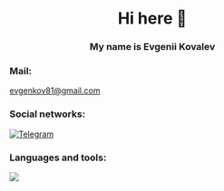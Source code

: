 <h1 align="center"> Hi here 👋
<h3 align="center">  My name is Evgenii Kovalev


### Mail:
evgenkov81@gmail.com

### Social networks:

<a href="https://t.me/EvgeniiK81">
   <img top="0" src="https://img.shields.io/badge/telegram-%2320232a.
svg?style=for-the-badge&logo=Telegram&logoColor=white" alt="Telegram" target="_blank"
margin-left="15px">
</a>

### Languages and tools:
<a href="https://skillicons.dev">
  <img src="https://skillicons.dev/icons?i=java,spring,postgres,linux,maven,git,docker" />
</a>
